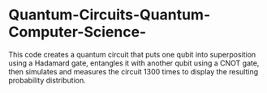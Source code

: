 # Quantum-Circuits-Quantum-Computer-Science-
This code creates a quantum circuit that puts one qubit into superposition using a Hadamard gate, entangles it with another qubit using a CNOT gate, then simulates and measures the circuit 1300 times to display the resulting probability distribution.

